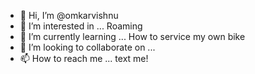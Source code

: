 - 👋 Hi, I’m @omkarvishnu
- 👀 I’m interested in ... Roaming
- 🌱 I’m currently learning ... How to service my own bike
- 💞️ I’m looking to collaborate on ... 
- 📫 How to reach me ... text me!

<!---
omkarvishnu/omkarvishnu is a ✨ special ✨ repository because its `README.md` (this file) appears on your GitHub profile.
You can click the Preview link to take a look at your changes.
--->
